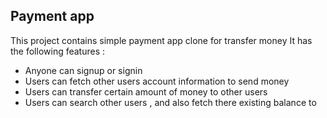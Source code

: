 ## Payment app
This project contains simple payment app clone  for transfer money 
It has  the following features :

 - Anyone can signup or signin
 - Users can fetch other users account  information to  send money
 - 	Users can transfer certain amount of money to other users
 - Users can search other users , and also fetch there existing balance to